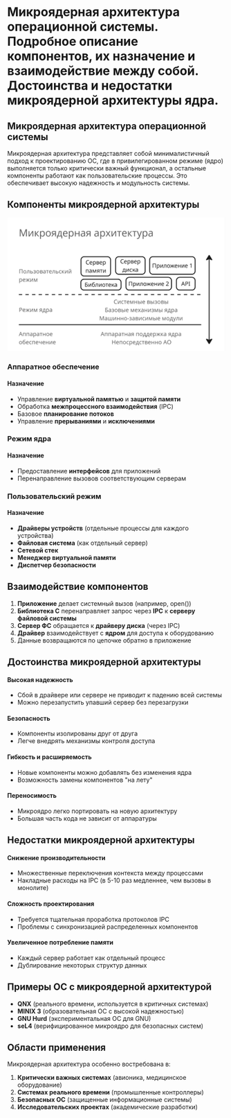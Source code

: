 # Микроядерная архитектура операционной системы. Подробное описание компонентов, их назначение и взаимодействие между собой. Достоинства и недостатки микроядерной архитектуры ядра.

## Микроядерная архитектура операционной системы
Микроядерная архитектура представляет собой минималистичный подход к проектированию ОС, где в привилегированном режиме (ядро) выполняется только критически важный функционал, а остальные компоненты работают как пользовательские процессы. Это обеспечивает высокую надежность и модульность системы.
## Компоненты микроядерной архитектуры
![](../img/Pasted%20image%2020250622112425.png)

### Аппаратное обеспечение
#### Назначение
- Управление **виртуальной памятью** и **защитой памяти**
- Обработка **межпроцессного взаимодействия** (IPC)
- Базовое **планирование потоков**
- Управление **прерываниями** и **исключениями**
### Режим ядра
#### Назначение
- Предоставление **интерфейсов** для приложений
- Перенаправление вызовов соответствующим серверам
### Пользовательский режим
#### Назначение
- **Драйверы устройств** (отдельные процессы для каждого устройства)
- **Файловая система** (как отдельный сервер)
- **Сетевой стек**
- **Менеджер виртуальной памяти**
- **Диспетчер безопасности**
## Взаимодействие компонентов

1. **Приложение** делает системный вызов (например, open())
2. **Библиотека C** перенаправляет запрос через **IPC** к **серверу файловой системы**
3. **Сервер ФС** обращается к **драйверу диска** (через IPC)
4. **Драйвер** взаимодействует с **ядром** для доступа к оборудованию
5. Данные возвращаются по цепочке обратно в приложение
## Достоинства микроядерной архитектуры

#### Высокая надежность
- Сбой в драйвере или сервере не приводит к падению всей системы
- Можно перезапустить упавший сервер без перезагрузки
#### Безопасность
- Компоненты изолированы друг от друга
- Легче внедрять механизмы контроля доступа
#### Гибкость и расширяемость
- Новые компоненты можно добавлять без изменения ядра
- Возможность замены компонентов "на лету"
#### Переносимость
- Микроядро легко портировать на новую архитектуру
- Большая часть кода не зависит от аппаратуры
## Недостатки микроядерной архитектуры

#### Снижение производительности
- Множественные переключения контекста между процессами
- Накладные расходы на IPC (в 5-10 раз медленнее, чем вызовы в монолите)
#### Сложность проектирования
- Требуется тщательная проработка протоколов IPC
- Проблемы с синхронизацией распределенных компонентов
#### Увеличенное потребление памяти
- Каждый сервер работает как отдельный процесс
- Дублирование некоторых структур данных
## Примеры ОС с микроядерной архитектурой

- **QNX** (реального времени, используется в критичных системах)
- **MINIX 3** (образовательная ОС с высокой надежностью)
- **GNU Hurd** (экспериментальная ОС для GNU)
- **seL4** (верифицированное микроядро для безопасных систем)
## Области применения
Микроядерная архитектура особенно востребована в:
1. **Критически важных системах** (авионика, медицинское оборудование)
2. **Системах реального времени** (промышленные контроллеры)
3. **Безопасных ОС** (защищенные информационные системы)
4. **Исследовательских проектах** (академические разработки)